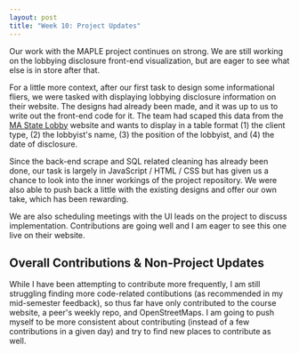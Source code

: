 ```yaml
---
layout: post
title: "Week 10: Project Updates"
---
```


Our work with the MAPLE project continues on strong. We are still working on the lobbying disclosure front-end visualization, but are eager to see what else is in store after that.  

<!--more-->

For a little more context, after our first task to design some informational fliers, we were tasked with displaying lobbying disclosure information on their website. The designs had already been made, and it was up to us to write out the front-end code for it. The team had scaped this data from the [MA State Lobby](https://www.sec.state.ma.us/LobbyistPublicSearch/Default.aspx) website and wants to display in a table format (1) the client type, (2) the lobbyist's name, (3) the position of the lobbyist, and (4) the date of disclosure. 

Since the back-end scrape and SQL related cleaning has already been done, our task is largely in JavaScript / HTML / CSS but has given us a chance to look into the inner workings of the project repository. We were also able to push back a little with the existing designs and offer our own take, which has been rewarding. 

We are also scheduling meetings with the UI leads on the project to discuss implementation. Contributions are going well and I am eager to see this one live on their website. 

## Overall Contributions & Non-Project Updates

While I have been attempting to contribute more frequently, I am still struggling finding more code-related contibutions (as recommended in my mid-semester feedback), so thus far have only contributed to the course website, a peer's weekly repo, and OpenStreetMaps. I am going to push myself to be more consistent about contributing (instead of a few contributions in a given day) and try to find new places to contribute as well. 


